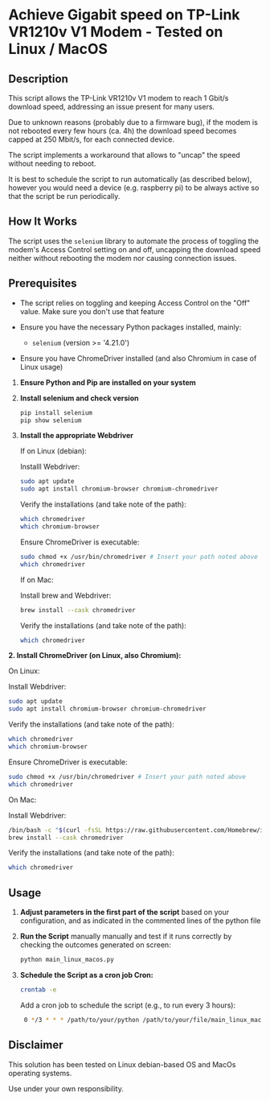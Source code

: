 # Achieve Gigabit speed on TP-Link VR1210v V1 Modem - Tested on Linux / MacOS

## Description

This script allows the TP-Link VR1210v V1 modem to reach 1 Gbit/s download speed, addressing an issue present for many users.

Due to unknown reasons (probably due to a firmware bug), if the modem is not rebooted every few hours (ca. 4h) the download speed becomes capped at 250 Mbit/s, for each connected device.

The script implements a workaround that allows to "uncap" the speed without needing to reboot.

It is best to schedule the script to run automatically (as described below), however you would need a device (e.g. raspberry pi) to be always active so that the script be run periodically.

## How It Works

The script uses the `selenium` library to automate the process of toggling the modem's Access Control setting on and off, uncapping the download speed neither without rebooting the modem nor causing connection issues.

## Prerequisites

- The script relies on toggling and keeping Access Control on the "Off" value. Make sure you don't use that feature

- Ensure you have the necessary Python packages installed, mainly:
  
  - `selenium` (version >= '4.21.0')

- Ensure you have ChromeDriver installed (and also Chromium in case of Linux usage)
1. **Ensure Python and Pip are installed on your system**

2. **Install selenium and check version**
   
   ```python
   pip install selenium
   pip show selenium
   ```

3. **Install the appropriate Webdriver**
   
   If on Linux (debian):
   
   Installl Webdriver:
   
   ```bash
   sudo apt update
   sudo apt install chromium-browser chromium-chromedriver
   ```
   
   Verify the installations (and take note of the path):
   
   ```bash
   which chromedriver
   which chromium-browser
   ```
   
   Ensure ChromeDriver is executable:
   
   ```bash
   sudo chmod +x /usr/bin/chromedriver # Insert your path noted above
   which chromedriver
   ```
   
   If on Mac:
   
   Install brew and Webdriver:
   
   ```bash
   brew install --cask chromedriver
   ```
   
   Verify the installations (and take note of the path):
   
   ```bash
   which chromedriver
   ```

**2. Install ChromeDriver (on Linux, also Chromium):**

   On Linux:

   Install Webdriver:

```bash
sudo apt update
sudo apt install chromium-browser chromium-chromedriver
```

   Verify the installations (and take note of the path):

```bash
which chromedriver
which chromium-browser
```

   Ensure ChromeDriver is executable:

```bash
sudo chmod +x /usr/bin/chromedriver # Insert your path noted above
which chromedriver
```

   On Mac:

   Install Webdriver:

```bash
/bin/bash -c "$(curl -fsSL https://raw.githubusercontent.com/Homebrew/install/HEAD/install.sh)"
brew install --cask chromedriver
```

   Verify the installations (and take note of the path):

```bash
which chromedriver
```

## Usage

1. **Adjust parameters in the first part of the script** based on your configuration, and as indicated in the commented lines of the python file

2. **Run the Script** manually manually and test if it runs correctly by checking the outcomes generated on screen:
   
   ```python
   python main_linux_macos.py
   ```

3. **Schedule the Script as a cron job Cron:** 
   
   ```bash
   crontab -e
   ```
   
   Add a cron job to schedule the script (e.g., to run every 3 hours):
   
   ```bash
    0 */3 * * * /path/to/your/python /path/to/your/file/main_linux_macos.py # Run which python to get your python path
   ```

## Disclaimer

This solution has been tested on Linux debian-based OS and MacOs operating systems.

Use under your own responsibility.
